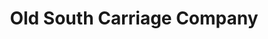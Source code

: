 ---
title: "Old South Carriage Company"
url: /charleston/old-south-carriage-company/
shop: ticket
---